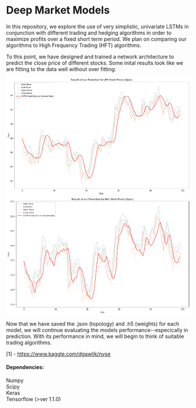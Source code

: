 # Deep Market Models

In this repository, we explore the use of very simplistic, univariate LSTMs in conjunction with different trading and hedging algorithms in order to maximize profits over a fixed short term period. We plan on comparing our algorithms to High Frequency Trading (HFT) algorithms. 

To this point, we have designed and trained a network architecture to predict the close price of different stocks. Some inital results look like we are fitting to the data well without over fitting:

![](https://github.com/matthewwicker/DeepMarketModels/blob/master/MarketFits/download%209.png)
![](https://github.com/matthewwicker/DeepMarketModels/blob/master/MarketFits/download%2011.png "BAC Model Fit")

Now that we have saved the .json (topology) and .h5 (weights) for each model, we will continue evaluating the models performance--especically in prediction. With its performance in mind, we will begin to think of suitable trading algorithms. 

[1] - https://www.kaggle.com/dgawlik/nyse

#### Dependencies:
Numpy <br /> 
Scipy <br /> 
Keras  <br /> 
Tensorflow (>ver 1.1.0) <br /> 
